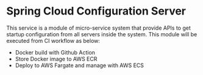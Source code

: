 # Spring Cloud Configuration Server
This service is a module of micro-service system that provide APIs to get startup configuration from all servers inside the system.
This module will be executed from CI workflow as below:
 - Docker build with Github Action
 - Store Docker image to AWS ECR
 - Deploy to AWS Fargate and manage with AWS ECS